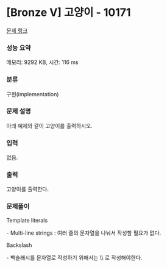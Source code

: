 # [Bronze V] 고양이 - 10171 

[문제 링크](https://www.acmicpc.net/problem/10171) 

### 성능 요약

메모리: 9292 KB, 시간: 116 ms

### 분류

구현(implementation)

### 문제 설명

<p>아래 예제와 같이 고양이를 출력하시오.</p>

### 입력 

 <p>없음.</p>

### 출력 

 <p>고양이를 출력한다.</p>

### 문제풀이

<p>Template literals</p>
- Multi-line strings : 여러 줄의 문자열을 나눠서 작성할 필요가 없다. 

<p>Backslash</p>
- 백슬래시를 문자열로 작성하기 위해서는 \\ 로 작성해야한다.
